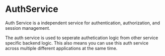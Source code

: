 # AuthService

Auth Service is a independent service for authentication, authorization, and session management.

The auth service is used to seperate authetication logic from other service specific backend logic. This also means you can use this auth service across multiple different applications at the same time.
